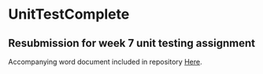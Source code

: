 # UnitTestComplete
 
## Resubmission for week 7 unit testing assignment

Accompanying word document included in repository [Here](https://github.com/mcdonaldduncan/UnitTestComplete/blob/main/Week9SecondChance.docx).

